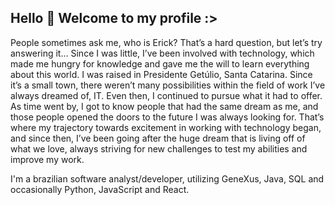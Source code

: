 ## Hello 👋 Welcome to my profile :>

People sometimes ask me, who is Erick? That’s a hard question, but let’s try answering it…  Since I was little, I’ve been involved with technology, which made me hungry for knowledge and gave me the will to learn everything about this world. I was raised in Presidente Getúlio, Santa Catarina. Since it’s a small town, there weren’t many possibilities within the field of work I’ve always dreamed of, IT. Even then, I continued to pursue what it had to offer. As time went by, I got to know people that had the same dream as me, and those people opened the doors to the future I was always looking for. That’s where my trajectory towards excitement in working with technology began, and since then, I’ve been going after the huge dream that is living off of what we love, always striving for new challenges to test my abilities and improve my work.

I'm a brazilian software analyst/developer, utilizing GeneXus, Java, SQL and occasionally Python, JavaScript and React.

<!--
**ErickHenschel/ErickHenschel** is a ✨ _special_ ✨ repository because its `README.md` (this file) appears on your GitHub profile.

Here are some ideas to get you started:

- 🔭 I’m currently working on ...
- 🌱 I’m currently learning ...
- 👯 I’m looking to collaborate on ...
- 🤔 I’m looking for help with ...
- 💬 Ask me about ...
- 📫 How to reach me: ...
- 😄 Pronouns: ...
- ⚡ Fun fact: ...
-->
